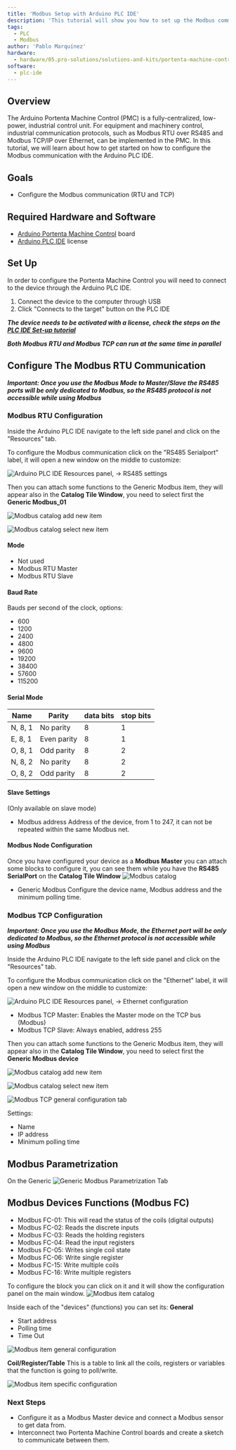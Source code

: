 ```yaml
---
title: 'Modbus Setup with Arduino PLC IDE'
description: 'This tutorial will show you how to set up the Modbus communication with the Arduino PLC IDE.'
tags:
  - PLC
  - Modbus
author: 'Pablo Marquínez'
hardware:
  - hardware/05.pro-solutions/solutions-and-kits/portenta-machine-control
software:
  - plc-ide
---
```


## Overview

The Arduino Portenta Machine Control (PMC) is a fully-centralized, low-power, industrial control unit. For equipment and machinery control, industrial communication protocols, such as Modbus RTU over RS485 and Modbus TCP/IP over Ethernet, can be implemented in the PMC. In this tutorial, we will learn about how to get started on how to configure the Modbus communication with the Arduino PLC IDE.

## Goals

- Configure the Modbus communication (RTU and TCP)

## Required Hardware and Software

- [Arduino Portenta Machine Control](https://store.arduino.cc/products/arduino-portenta-machine-control) board
- [Arduino PLC IDE](../../../../software/plc-ide) license

## Set Up

In order to configure the Portenta Machine Control you will need to connect to the device through the Arduino PLC IDE.

1. Connect the device to the computer through USB
2. Click "Connects to the target" button on the PLC IDE

***The device needs to be activated with a license, check the steps on the [PLC IDE Set-up tutorial](./plc-ide-setup-license)***

***Both Modbus RTU and Modbus TCP can run at the same time in parallel***

## Configure The Modbus RTU Communication

***Important: Once you use the Modbus Mode to Master/Slave the RS485 ports will be only dedicated to Modbus, so the RS485 protocol is not accessible while using Modbus***

### Modbus RTU Configuration

Inside the Arduino PLC IDE navigate to the left side panel and click on the "Resources" tab.

To configure the Modbus communication click on the "RS485 Serialport" label, it will open a new window on the middle to customize:

![Arduino PLC IDE Resources panel, -> RS485 settings](assets/PLC-IDE-ModBus.png)

Then you can attach some functions to the Generic Modbus item, they will appear also in the **Catalog Tile Window**, you need to select first the **Generic Modbus_01**

![Modbus catalog add new item](assets/modBusCatalog-add.png)

![Modbus catalog select new item](assets/modbusCatalog-add-prompt.png)

#### Mode

* Not used
* Modbus RTU Master
* Modbus RTU Slave

#### Baud Rate

Bauds per second of the clock, options:
  * 600
  * 1200
  * 2400
  * 4800
  * 9600
  * 19200
  * 38400
  * 57600
  * 115200

#### Serial Mode

| Name    | Parity      | data bits | stop bits |
| ------- | ----------- | --------- | ----------|
| N, 8, 1 | No parity   | 8         | 1         |
| E, 8, 1 | Even parity | 8         | 1         |
| O, 8, 1 | Odd parity  | 8         | 2         |
| N, 8, 2 | No parity   | 8         | 2         |
| O, 8, 2 | Odd parity  | 8         | 2         |

#### Slave Settings

(Only available on slave mode)

* Modbus address
  Address of the device, from 1 to 247, it can not be repeated within the same Modbus net.

#### Modbus Node Configuration

Once you have configured your device as a **Modbus Master** you can attach some blocks to configure it, you can see them while you have the **RS485 SerialPort** on the **Catalog Tile Window**
![Modbus catalog](assets/modBusCatalog.png)

* Generic Modbus
  Configure the device name, Modbus address and the minimum polling time.

### Modbus TCP Configuration

***Important: Once you use the Modbus Mode, the Ethernet port will be only dedicated to Modbus, so the Ethernet protocol is not accessible while using Modbus***

Inside the Arduino PLC IDE navigate to the left side panel and click on the "Resources" tab.

To configure the Modbus communication click on the "Ethernet" label, it will open a new window on the middle to customize:

![Arduino PLC IDE Resources panel, -> Ethernet configuration](assets/modbusTCP-configuration.png)

* Modbus TCP Master: Enables the Master mode on the TCP bus (Modbus)
* Modbus TCP Slave: Always enabled, address 255

Then you can attach some functions to the Generic Modbus item, they will appear also in the **Catalog Tile Window**, you need to select first the **Generic Modbus device**

![Modbus catalog add new item](assets/modbusTCP-configurationAdd.png)

![Modbus catalog select new item](assets/modbusTCP-configurationCatalogAdd.png)

![Modbus TCP general configuration tab](assets/modbusTCP-configuration-general.png)

Settings:
* Name
* IP address
* Minimum polling time

## Modbus Parametrization

On the Generic
![Generic Modbus Parametrization Tab](assets/modbusParametrization.png)

## Modbus Devices Functions (Modbus FC)

* Modbus FC-01: This will read the status of the coils (digital outputs)
* Modbus FC-02: Reads the discrete inputs
* Modbus FC-03: Reads the holding registers
* Modbus FC-04: Read the input registers
* Modbus FC-05: Writes single coil state
* Modbus FC-06: Write single register
* Modbus FC-15: Write multiple coils
* Modbus FC-16: Write multiple registers

To configure the block you can click on it and it will show the configuration panel on the main window.
![Modbus item catalog](assets/genericModbus-catalog.png)

Inside each of the "devices" (functions) you can set its:
**General**
* Start address
* Polling time
* Time Out

![Modbus item general configuration](assets/genericModbus-catalog-setting-general.png)

**Coil/Register/Table**
This is a table to link all the coils, registers or variables that the function is going to poll/write.

![Modbus item specific configuration](assets/genericModbus-catalog-setting-specific.png)

### Next Steps

- Configure it as a Modbus Master device and connect a Modbus sensor to get data from.
- Interconnect two Portenta Machine Control boards and create a sketch to communicate between them.
